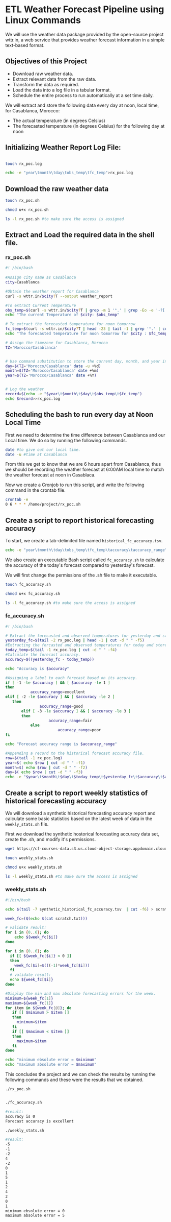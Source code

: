 # ETL Weather Forecast Pipeline using Linux Commands

We will use the weather data package provided by the open-source project wttr.in, a web service that provides weather forecast information in a simple text-based format.

## Objectives of this Project

- Download raw weather data.
- Extract relevant data from the raw data.
- Transform the data as required.
- Load the data into a log file in a tabular format.
- Schedule the entire process to run automatically at a set time daily.

We will extract and store the following data every day at noon, local time, for Casablanca, Morocco:

- The actual temperature (in degrees Celsius)
- The forecasted temperature (in degrees Celsius) for the following day at noon

## Initializing Weather Report Log File:

```sh 

touch rx_poc.log

echo -e "year\tmonth\tday\tobs_temp\tfc_temp">rx_poc.log
```

## Download the raw weather data

```sh
touch rx_poc.sh

chmod u+x rx_poc.sh

ls -l rx_poc.sh #to make sure the access is assigned
```

## Extract and Load the required data in the shell file.

### rx_poc.sh
```sh
#! /bin/bash
 
#Assign city name as Casablanca
city=Casablanca

#Obtain the weather report for Casablanca
curl -s wttr.in/$city?T --output weather_report

#To extract Current Temperature
obs_temp=$(curl -s wttr.in/$city?T | grep -m 1 '°.' | grep -Eo -e '-?[[:digit:]].*')
echo "The current Temperature of $city: $obs_temp"

# To extract the forecasted temperature for noon tomorrow
fc_temp=$(curl -s wttr.in/$city?T | head -23 | tail -1 | grep '°.' | cut -d 'C' -f2 | grep -Eo -e '-?[[:digit:]].*')
echo "The forecasted temperature for noon tomorrow for $city : $fc_temp C"

# Assign the timezone for Casablanca, Morocco
TZ='Morocco/Casablanca'


# Use command substitution to store the current day, month, and year in corresponding shell variables:
day=$(TZ='Morocco/Casablanca' date -u +%d)
month=$(TZ='Morocco/Casablanca' date +%m)
year=$(TZ='Morocco/Casablanca' date +%Y)


# Log the weather
record=$(echo -e "$year\t$month\t$day\t$obs_temp\t$fc_temp")
echo $record>>rx_poc.log
```

## Scheduling the bash to run every day at Noon Local Time

First we need to determine the time difference between Casablanca and our Local time. We do so by running the following commands.

```sh
date #to give out our local time.
date -u #time at Casablanca
```

From this we get to know that we are 6 hours apart from Casablanca, thus we should be recording the weather forecast at 6:00AM local time to match the weather forecast at noon in Casablaca.

Now we create a Cronjob to run this script, and write the following command in the crontab file.

```sh
crontab -e
0 6 * * * /home/project/rx_poc.sh
```

## Create a script to report historical forecasting accuracy

To start, we create a tab-delimited file named `historical_fc_accuracy.tsv`.

```sh
echo -e "year\tmonth\tday\tobs_temp\tfc_temp\taccuracy\taccuracy_range" > historical_fc_accuracy.tsv
```

We also create an executable Bash script called `fc_accuracy.sh` to calculate the accuracy of the today's forecast compared to yesterday's forecast.

We will first change the permissions of the .sh file to make it executable.
```sh
touch fc_accuracy.sh

chmod u+x fc_accuracy.sh

ls -l fc_accuracy.sh #to make sure the access is assigned
```

### fc_accuracy.sh
```sh
#! /bin/bash

# Extract the forecasted and observed temperatures for yesterday and store them in variables.
yesterday_fc=$(tail -2 rx_poc.log | head -1 | cut -d " " -f5)
#Extracting the forcasted and observed temperatures for today and store them in variable.
today_temp=$(tail -1 rx_poc.log | cut -d " " -f4)
#Calculate the forecast accuracy.
accuracy=$((yesterday_fc - today_temp))

echo "Accuracy is $accuracy"

#Assigning a label to each forecast based on its accuracy.
if [ -1 -le $accuracy ] && [ $accuracy -le 1 ]
then
           accuracy_range=excellent
elif [ -2 -le $accuracy ] && [ $accuracy -le 2 ]
   then
               accuracy_range=good
       elif [ -3 -le $accuracy ] && [ $accuracy -le 3 ]
       then
                   accuracy_range=fair
           else
                       accuracy_range=poor
fi

echo "Forecast accuracy range is $accuracy_range"

#Appending a record to the historical forecast accuracy file.
row=$(tail -1 rx_poc.log)
year=$( echo $row | cut -d " " -f1)
month=$( echo $row | cut -d " " -f2)
day=$( echo $row | cut -d " " -f3)
echo -e "$year\t$month\t$day\t$today_temp\t$yesterday_fc\t$accuracy\t$accuracy_range" >> historical_fc_accuracy.tsv
```

## Create a script to report weekly statistics of historical forecasting accuracy

We will download a synthetic historical forecasting accuracy report and calculate some basic statistics based on the latest week of data in the `weekly_stats.sh` file.

First we download the synthetic hostorical forecasting accuracy data set, create the .sh, and modify it's permissions.

```sh
wget https://cf-courses-data.s3.us.cloud-object-storage.appdomain.cloud/IBMSkillsNetwork-LX0117EN-Coursera/labs/synthetic_historical_fc_accuracy.tsv

touch weekly_stats.sh

chmod u+x weekly_stats.sh

ls -l weekly_stats.sh #to make sure the access is assigned
```

### weekly_stats.sh
```sh
#!/bin/bash

echo $(tail -7 synthetic_historical_fc_accuracy.tsv  | cut -f6) > scratch.txt

week_fc=($(echo $(cat scratch.txt)))

# validate result:
for i in {0..6}; do
    echo ${week_fc[$i]}
done

for i in {0..6}; do
  if [[ ${week_fc[$i]} < 0 ]]
  then
    week_fc[$i]=$(((-1)*week_fc[$i]))
  fi
  # validate result:
  echo ${week_fc[$i]}
done

#Display the min and max absolute forecasting errors for the week.
minimum=${week_fc[1]}
maximum=${week_fc[1]}
for item in ${week_fc[@]}; do
   if [[ $minimum > $item ]]
   then
     minimum=$item
   fi
   if [[ $maximum < $item ]]
   then
     maximum=$item
   fi
done

echo "minimum ebsolute error = $minimum"
echo "maximum absolute error = $maximum"
```

This concludes the project and we can check the results by running the following commands and these were the results that we obtained.

```./rx_poc.sh```

```sh

./fc_accuracy.sh

#result:
accuracy is 0
Forecast accuracy is excellent

```

```sh
./weekly_stats.sh

#result:
-5  
-1   
-2
4
-2
0
1
5
1
2
4
2
0
1
minimum ebsolute error = 0
maximum absolute error = 5
```


